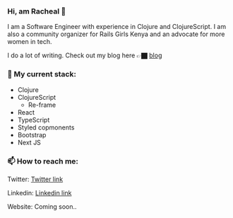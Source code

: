 ### Hi, am Racheal 👋

 I am a Software Engineer with experience in Clojure and ClojureScript. I am also a community organizer for Rails Girls Kenya and an advocate for more women in tech.

 I do a lot of writing. Check out my blog here 👉🏿 [blog](https://medium.com/@mwatelaraycee33)
 
 ### 🌱 My current stack:
 - Clojure
 - ClojureScript
   - Re-frame
 - React
 - TypeScript
 - Styled copmonents
 - Bootstrap
 - Next JS
 
 ### 📫 How to reach me:
 Twitter: [Twitter link](https://twitter.com/m_raycee)
 
 Linkedin: [Linkedin link](https://www.linkedin.com/in/racheal-mwatela-50543793)
 
 Website: Coming soon..
